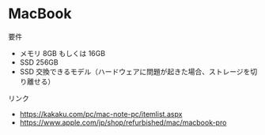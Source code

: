 # MacBook

要件

- メモリ 8GB もしくは 16GB
- SSD 256GB
- SSD 交換できるモデル（ハードウェアに問題が起きた場合、ストレージを切り離せる）

リンク

- <https://kakaku.com/pc/mac-note-pc/itemlist.aspx>
- <https://www.apple.com/jp/shop/refurbished/mac/macbook-pro>
